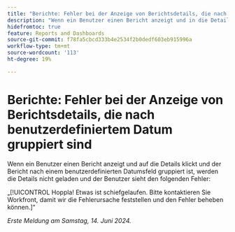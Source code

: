 ```yaml
---
title: "Berichte: Fehler bei der Anzeige von Berichtsdetails, die nach benutzerdefiniertem Datum gruppiert sind"
description: "Wenn ein Benutzer einen Bericht anzeigt und in die Details klickt und der Bericht nach einem benutzerdefinierten Datumsfeld gruppiert ist, werden die Details nicht geladen und der Benutzer sieht einen Fehler."
hidefromtoc: true
feature: Reports and Dashboards
source-git-commit: f78fa5cbcd333b4e2534f2b0dedf603eb915996a
workflow-type: tm+mt
source-wordcount: '113'
ht-degree: 19%

---
```



# Berichte: Fehler bei der Anzeige von Berichtsdetails, die nach benutzerdefiniertem Datum gruppiert sind

Wenn ein Benutzer einen Bericht anzeigt und auf die Details klickt und der Bericht nach einem benutzerdefinierten Datumsfeld gruppiert ist, werden die Details nicht geladen und der Benutzer sieht den folgenden Fehler:

„[!UICONTROL Hoppla! Etwas ist schiefgelaufen. Bitte kontaktieren Sie Workfront, damit wir die Fehlerursache feststellen und den Fehler beheben können.]“


_Erste Meldung am Samstag, 14. Juni 2024._
